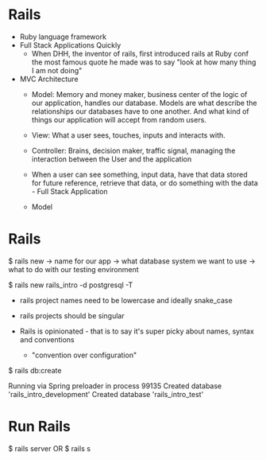 # Rails
- Ruby language framework
- Full Stack Applications Quickly
  - When DHH, the inventor of rails, first introduced rails at Ruby conf the most famous quote he made was to say "look at how many thing I am not doing"
- MVC Architecture 
  - Model: Memory and money maker, business center of the logic of our application, handles our database. Models are what describe the relationships our databases have to one another. And what kind of things our application will accept from random users. 
  - View: What a user sees, touches, inputs and interacts with. 
  - Controller: Brains, decision maker, traffic signal, managing the interaction between the User and the application 

  - When a user can see something, input data, have that data stored for future reference, retrieve that data, or do something with the data - Full Stack Application 

  - Model

# Rails
$ rails new
-> name for our app
-> what database system we want to use
-> what to do with our testing environment 

 $ rails new rails_intro -d postgresql -T

- rails project names need to be lowercase and ideally snake_case
- rails projects should be singular

- Rails is opinionated - that is to say it's super picky about names, syntax and conventions
  - "convention over configuration"

 $ rails db:create

Running via Spring preloader in process 99135
Created database 'rails_intro_development'
Created database 'rails_intro_test'

# Run Rails 
$ rails server 
OR
$ rails s
